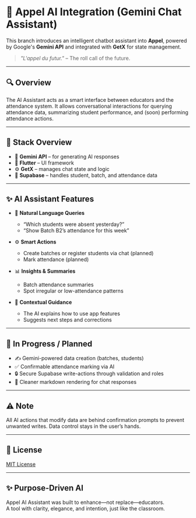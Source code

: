 # 🤖 Appel AI Integration (Gemini Chat Assistant)

This branch introduces an intelligent chatbot assistant into **Appel**, powered by Google's **Gemini API** and integrated with **GetX** for state management.

> _"L'appel du futur."_ – The roll call of the future.

---

## 🔍 Overview

The AI Assistant acts as a smart interface between educators and the attendance system. It allows conversational interactions for querying attendance data, summarizing student performance, and (soon) performing attendance actions.

---

## 🚀 Stack Overview

- 🧠 **Gemini API** – for generating AI responses
- 📱 **Flutter** – UI framework
- ⚙️ **GetX** – manages chat state and logic
- 🔗 **Supabase** – handles student, batch, and attendance data

---

## ✨ AI Assistant Features

- 💬 **Natural Language Queries**
  - “Which students were absent yesterday?”
  - “Show Batch B2’s attendance for this week”

- ⚙️ **Smart Actions**
  - Create batches or register students via chat (planned)
  - Mark attendance (planned)

- 📊 **Insights & Summaries**
  - Batch attendance summaries
  - Spot irregular or low-attendance patterns

- 🧠 **Contextual Guidance**
  - The AI explains how to use app features
  - Suggests next steps and corrections

---

## 🧪 In Progress / Planned

- ✍️ Gemini-powered data creation (batches, students)
- ✅ Confirmable attendance marking via AI
- 🔒 Secure Supabase write-actions through validation and roles
- 🧼 Cleaner markdown rendering for chat responses

---

## ⚠️ Note

All AI actions that modify data are behind confirmation prompts to prevent unwanted writes. Data control stays in the user’s hands.

---

## 📄 License

[MIT License](../LICENSE)

---

## ✨ Purpose-Driven AI

Appel AI Assistant was built to enhance—not replace—educators.  
A tool with clarity, elegance, and intention, just like the classroom.

